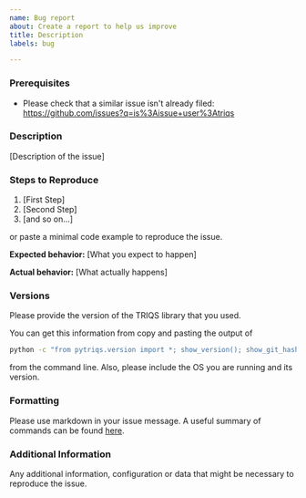 ```yaml
---
name: Bug report
about: Create a report to help us improve
title: Description
labels: bug

---
```


<!--
NOTE: The issue list is not the place for general questions regarding the usage of the code.
Please consider subscribing to the mailing list instead:
https://groups.google.com/a/flatironinstitute.org/forum/#!forum/triqs
-->

### Prerequisites

* Please check that a similar issue isn't already filed: https://github.com/issues?q=is%3Aissue+user%3Atriqs

### Description

[Description of the issue]

### Steps to Reproduce

1. [First Step]
2. [Second Step]
3. [and so on...]

or paste a minimal code example to reproduce the issue.

**Expected behavior:** [What you expect to happen]

**Actual behavior:** [What actually happens]

### Versions

Please provide the version of the TRIQS library that you used.

You can get this information from copy and pasting the output of
```bash
python -c "from pytriqs.version import *; show_version(); show_git_hash();"
```
from the command line. Also, please include the OS you are running and its version.

### Formatting

Please use markdown in your issue message. A useful summary of commands can be found [here](https://guides.github.com/pdfs/markdown-cheatsheet-online.pdf).

### Additional Information

Any additional information, configuration or data that might be necessary to reproduce the issue.

